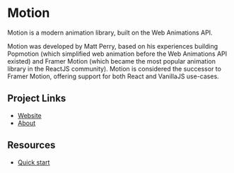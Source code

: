 # Motion

Motion is a modern animation library, built on the Web Animations API.

Motion was developed by Matt Perry, based on his experiences building Popmotion (which simplified web animation before the Web Animations API existed) and Framer Motion (which became the most popular animation library in the ReactJS community). Motion is considered the successor to Framer Motion, offering support for both React and VanillaJS use-cases.

## Project Links
  * [Website](https://motion.dev/)
  * [About](https://motion.dev/about)

## Resources
  * [Quick start](https://motion.dev/guides/quick-start)
